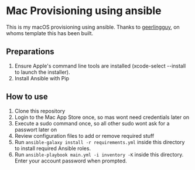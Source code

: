 # Mac Provisioning using ansible

This is my macOS provisioning using ansible. Thanks to [geerlingguy](https://github.com/geerlingguy/mac-dev-playbook), on whoms template this has been built.


## Preparations
1. Ensure Apple's command line tools are installed (xcode-select --install to launch the installer).
2. Install Ansible with Pip

## How to use
1. Clone this repository
2. Login to the Mac App Store once, so mas wont need credentials later on
3. Execute a sudo command once, so all other sudo wont ask for a passwort later on
4. Review configuration files to add or remove required stuff
5. Run `ansible-galaxy install -r requirements.yml` inside this directory to install required Ansible roles.
6. Run `ansible-playbook main.yml -i inventory -K` inside this directory. Enter your account password when prompted.
